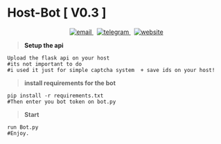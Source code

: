 # Host-Bot [ V0.3 ]
<p align="center">
<p/>
<p align="center">
  <a href="mailto:yazanemails@gmail.com">
     <img  src="https://img.shields.io/badge/email-red?style=for-the-badge&logo=gmail&logoColor=white" alt="email">
  <a/>&nbsp;
  <a href="https://t.me/Avira">
     <img  src="https://img.shields.io/badge/telegram-red?style=for-the-badge&logo=telegram&logoColor=white" alt="telegram">
  <a/>&nbsp;
  <a href="https://apis.red">
     <img  src="https://img.shields.io/badge/apis-red?style=for-the-badge&logo=web&logoColor=white" alt="website">
  <a/>
<p/>

> **Setup the api**
```
Upload the flask api on your host
#its not important to do
#i used it just for simple captcha system  + save ids on your host!
```   
> **install requirements for the bot**
```
pip install -r requirements.txt
#Then enter you bot token on bot.py
```  
> **Start**
```
run Bot.py
#Enjoy.
```  
